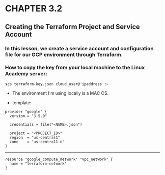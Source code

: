# CHAPTER 3.2
## Creating the Terraform Project and Service Account

### In this lesson, we create a service account and configuration file for our GCP environment through Terraform.

### How to copy the key from your local machine to the Linux Academy server:

```
scp terraform-key.json cloud_user@'ipaddress':~
```

- The environment I'm using locally is a MAC OS.

- template:
```
provider "google" {
  version = "3.5.0"

  credentials = file("<NAME>.json")

  project = "<PROJECT_ID>"
  region  = "us-central1"
  zone    = "us-central1-c"
}
```
----------------------------------------------
```
resource "google_compute_network" "vpc_network" {
  name = "terraform-network"
} 
```

